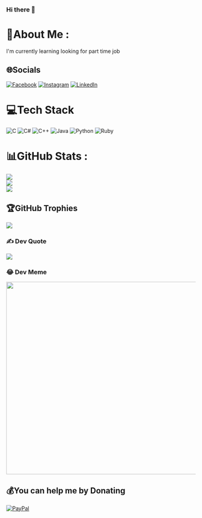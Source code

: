 ### Hi there 👋

# 💫About Me :
I'm currently learning
looking for part time job

## 🌐Socials
[![Facebook](https://img.shields.io/badge/Facebook-%231877F2.svg?logo=Facebook&logoColor=white)](https://facebook.com/anawinathawong) [![Instagram](https://img.shields.io/badge/Instagram-%23E4405F.svg?logo=Instagram&logoColor=white)](https://instagram.com/besuto.a) [![LinkedIn](https://img.shields.io/badge/LinkedIn-%230077B5.svg?logo=linkedin&logoColor=white)](https://linkedin.com/in/anawin-a) 

# 💻Tech Stack
![C](https://img.shields.io/badge/c-%2300599C.svg?style=flat&logo=c&logoColor=white) ![C#](https://img.shields.io/badge/c%23-%23239120.svg?style=flat&logo=c-sharp&logoColor=white) ![C++](https://img.shields.io/badge/c++-%2300599C.svg?style=flat&logo=c%2B%2B&logoColor=white) ![Java](https://img.shields.io/badge/java-%23ED8B00.svg?style=flat&logo=java&logoColor=white) ![Python](https://img.shields.io/badge/python-3670A0?style=flat&logo=python&logoColor=ffdd54) ![Ruby](https://img.shields.io/badge/ruby-%23CC342D.svg?style=flat&logo=ruby&logoColor=white)
# 📊GitHub Stats :
![](https://github-readme-stats.vercel.app/api?username=greede14&theme=dracula&hide_border=true&include_all_commits=true&count_private=true)<br/>
![](https://github-readme-streak-stats.herokuapp.com/?user=greede14&theme=dracula&hide_border=true)<br/>
![](https://github-readme-stats.vercel.app/api/top-langs/?username=greede14&theme=dracula&hide_border=true&include_all_commits=true&count_private=true&layout=compact)

## 🏆GitHub Trophies
![](https://github-profile-trophy.vercel.app/?username=greede14&theme=dracula&no-frame=true&no-bg=false&margin-w=4)

### ✍️ Dev Quote
![](https://quotes-github-readme.vercel.app/api?type=vetical&theme=radical)

### 😂 Dev Meme
<img src="https://random-memer.herokuapp.com/" width="512px"/>

  ## 💰You can help me by Donating
  [![PayPal](https://img.shields.io/badge/PayPal-00457C?style=for-the-badge&logo=paypal&logoColor=white)](https://paypal.me/ANAWIN) 

  <!-- Proudly created with GPRM ( https://gprm.itsvg.in ) -->
  
